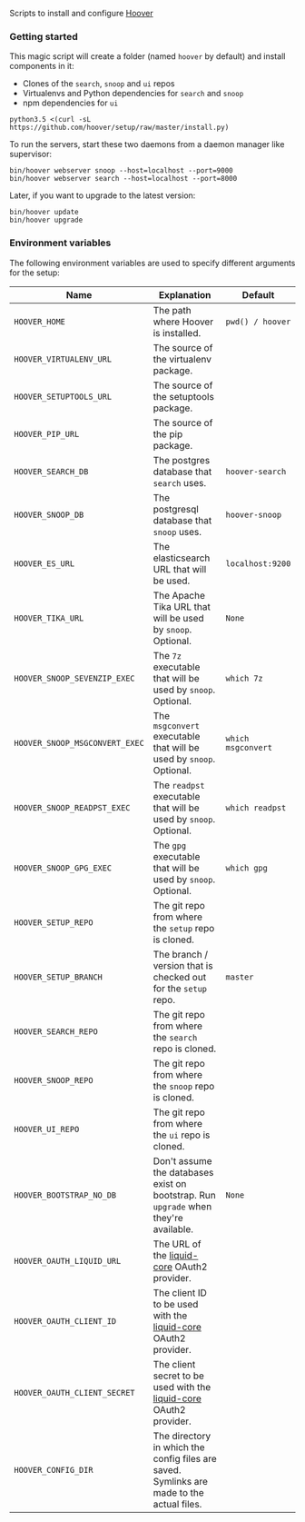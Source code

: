 Scripts to install and configure [Hoover](https://hoover.github.io)

### Getting started
This magic script will create a folder (named `hoover` by default) and install
components in it:

* Clones of the `search`, `snoop` and `ui` repos
* Virtualenvs and Python dependencies for `search` and `snoop`
* npm dependencies for `ui`

```shell
python3.5 <(curl -sL https://github.com/hoover/setup/raw/master/install.py)
```

To run the servers, start these two daemons from a daemon manager like
supervisor:

```shell
bin/hoover webserver snoop --host=localhost --port=9000
bin/hoover webserver search --host=localhost --port=8000
```

Later, if you want to upgrade to the latest version:

```shell
bin/hoover update
bin/hoover upgrade
```

### Environment variables

The following environment variables are used to specify different arguments for the setup:

| Name                           | Explanation                                                         | Default            |
|--------------------------------|---------------------------------------------------------------------|--------------------|
| `HOOVER_HOME`                  | The path where Hoover is installed.                                 | `pwd() / hoover`   |
| `HOOVER_VIRTUALENV_URL`        | The source of the virtualenv package.                               |                    |
| `HOOVER_SETUPTOOLS_URL`        | The source of the setuptools package.                               |                    |
| `HOOVER_PIP_URL`               | The source of the pip package.                                      |                    |
| `HOOVER_SEARCH_DB`             | The postgres database that `search` uses.                           | `hoover-search`    |
| `HOOVER_SNOOP_DB`              | The postgresql database that `snoop` uses.                          | `hoover-snoop`     |
| `HOOVER_ES_URL`                | The elasticsearch URL that will be used.                            | `localhost:9200`   |
| `HOOVER_TIKA_URL`              | The Apache Tika URL that will be used by `snoop`. Optional.         | `None`             |
| `HOOVER_SNOOP_SEVENZIP_EXEC`   | The `7z` executable that will be used by `snoop`. Optional.         | `which 7z`         |
| `HOOVER_SNOOP_MSGCONVERT_EXEC` | The `msgconvert` executable that will be used by `snoop`. Optional. | `which msgconvert` |
| `HOOVER_SNOOP_READPST_EXEC`    | The `readpst` executable that will be used by `snoop`. Optional.    | `which readpst`    |
| `HOOVER_SNOOP_GPG_EXEC`        | The `gpg` executable that will be used by `snoop`. Optional.        | `which gpg`        |
| `HOOVER_SETUP_REPO`            | The git repo from where the `setup` repo is cloned.                 |                    |
| `HOOVER_SETUP_BRANCH`          | The branch / version that is checked out for the `setup` repo.      | `master`           |
| `HOOVER_SEARCH_REPO`           | The git repo from where the `search` repo is cloned.                |                    |
| `HOOVER_SNOOP_REPO`            | The git repo from where the `snoop` repo is cloned.                 |                    |
| `HOOVER_UI_REPO`               | The git repo from where the `ui` repo is cloned.                    |                    |
| `HOOVER_BOOTSTRAP_NO_DB`       | Don't assume the databases exist on bootstrap. Run `upgrade` when they're available. | `None`             |
| `HOOVER_OAUTH_LIQUID_URL`      | The URL of the [liquid-core](https://github.com/liquidinvestigations/core) OAuth2 provider.||
| `HOOVER_OAUTH_CLIENT_ID`       | The client ID to be used with the [liquid-core](https://github.com/liquidinvestigations/core) OAuth2 provider.||
| `HOOVER_OAUTH_CLIENT_SECRET`   | The client secret to be used with the [liquid-core](https://github.com/liquidinvestigations/core) OAuth2 provider.||
| `HOOVER_CONFIG_DIR`            | The directory in which the config files are saved. Symlinks are made to the actual files.||

